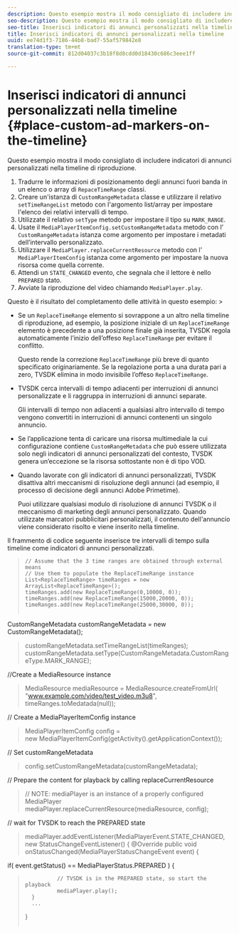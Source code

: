 ```yaml
---
description: Questo esempio mostra il modo consigliato di includere indicatori di annunci personalizzati nella timeline di riproduzione.
seo-description: Questo esempio mostra il modo consigliato di includere indicatori di annunci personalizzati nella timeline di riproduzione.
seo-title: Inserisci indicatori di annunci personalizzati nella timeline
title: Inserisci indicatori di annunci personalizzati nella timeline
uuid: ee74d1f3-7186-44b8-bad7-55af579842e8
translation-type: tm+mt
source-git-commit: 812d04037c3b18f8d8cdd0d18430c686c3eee1ff

---
```



# Inserisci indicatori di annunci personalizzati nella timeline {#place-custom-ad-markers-on-the-timeline}

Questo esempio mostra il modo consigliato di includere indicatori di annunci personalizzati nella timeline di riproduzione.

1. Tradurre le informazioni di posizionamento degli annunci fuori banda in un elenco o array di `RepaceTimeRange` classi.
1. Creare un&#39;istanza di `CustomRangeMetadata` classe e utilizzare il relativo `setTimeRangeList` metodo con l&#39;argomento list/array per impostare l&#39;elenco dei relativi intervalli di tempo.
1. Utilizzate il relativo `setType` metodo per impostare il tipo su `MARK_RANGE`.
1. Usate il `MediaPlayerItemConfig.setCustomRangeMetadata` metodo con l’ `CustomRangeMetadata` istanza come argomento per impostare i metadati dell’intervallo personalizzato.
1. Utilizzare il `MediaPlayer.replaceCurrentResource` metodo con l&#39; `MediaPlayerItemConfig` istanza come argomento per impostare la nuova risorsa come quella corrente.
1. Attendi un `STATE_CHANGED` evento, che segnala che il lettore è nello `PREPARED` stato.
1. Avviate la riproduzione del video chiamando `MediaPlayer.play`.

Questo è il risultato del completamento delle attività in questo esempio: >
* Se un `ReplaceTimeRange` elemento si sovrappone a un altro nella timeline di riproduzione, ad esempio, la posizione iniziale di un `ReplaceTimeRange` elemento è precedente a una posizione finale già inserita, TVSDK regola automaticamente l’inizio dell’offeso `ReplaceTimeRange` per evitare il conflitto.

   Questo rende la correzione `ReplaceTimeRange` più breve di quanto specificato originariamente. Se la regolazione porta a una durata pari a zero, TVSDK elimina in modo invisibile l’offeso `ReplaceTimeRange`.

* TVSDK cerca intervalli di tempo adiacenti per interruzioni di annunci personalizzate e li raggruppa in interruzioni di annunci separate.

   Gli intervalli di tempo non adiacenti a qualsiasi altro intervallo di tempo vengono convertiti in interruzioni di annunci contenenti un singolo annuncio.
* Se l’applicazione tenta di caricare una risorsa multimediale la cui configurazione contiene `CustomRangeMetadata` che può essere utilizzata solo negli indicatori di annunci personalizzati del contesto, TVSDK genera un’eccezione se la risorsa sottostante non è di tipo VOD.
* Quando lavorate con gli indicatori di annunci personalizzati, TVSDK disattiva altri meccanismi di risoluzione degli annunci (ad esempio, il processo di decisione degli annunci Adobe Primetime).

   Puoi utilizzare qualsiasi modulo di risoluzione di annunci TVSDK o il meccanismo di marketing degli annunci personalizzato. Quando utilizzate marcatori pubblicitari personalizzati, il contenuto dell&#39;annuncio viene considerato risolto e viene inserito nella timeline.

Il frammento di codice seguente inserisce tre intervalli di tempo sulla timeline come indicatori di annunci personalizzati.

>```java>
>// Assume that the 3 time ranges are obtained through external means 
>// Use them to populate the ReplaceTimeRange instance 
>List<ReplaceTimeRange> timeRanges = new ArrayList<ReplaceTimeRange>(); 
>timeRanges.add(new ReplaceTimeRange(0,10000, 0)); 
>timeRanges.add(new ReplaceTimeRange(15000,20000, 0)); 
>timeRanges.add(new ReplaceTimeRange(25000,30000, 0)); 
> 
>
CustomRangeMetadata customRangeMetadata = new CustomRangeMetadata(); 
>customRangeMetadata.setTimeRangeList(timeRanges); 
>customRangeMetadata.setType(CustomRangeMetadata.CustomRangeType.MARK_RANGE); 
> 
>
//Create a MediaResource instance 
>MediaResource mediaResource = MediaResource.createFromUrl( 
>               "www.example.com/video/test_video.m3u8", timeRanges.toMedatada(null)); 
> 
>
// Create a MediaPlayerItemConfig instance 
>MediaPlayerItemConfig config =  
>   new MediaPlayerItemConfig(getActivity().getApplicationContext()); 
> 
>
// Set customRangeMetadata 
>config.setCustomRangeMetadata(customRangeMetadata); 
> 
>
// Prepare the content for playback by calling replaceCurrentResource 
>// NOTE: mediaPlayer is an instance of a properly configured MediaPlayer  
>mediaPlayer.replaceCurrentResource(mediaResource, config); 
> 
>
// wait for TVSDK to reach the PREPARED state 
>mediaPlayer.addEventListener(MediaPlayerEvent.STATE_CHANGED,  
>   new StatusChangeEventListener() { 
>       @Override 
>       public void onStatusChanged(MediaPlayerStatusChangeEvent event) { 
> 
>    
   if( event.getStatus() == MediaPlayerStatus.PREPARED ) { 
>               // TVSDK is in the PREPARED state, so start the playback  
>               mediaPlayer.play(); 
>       } 
>       ... 
>}
>```
